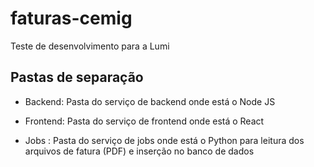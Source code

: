 # faturas-cemig

Teste de desenvolvimento para a Lumi

## Pastas de separação

- Backend: Pasta do serviço de backend onde está o Node JS

- Frontend: Pasta do serviço de frontend onde está o React

- Jobs : Pasta do serviço de jobs onde está o Python para leitura dos arquivos de fatura (PDF) e inserção no banco de dados
